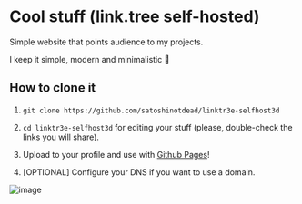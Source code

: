 # Cool stuff (link.tree self-hosted)

Simple website that points audience to my projects.

I keep it simple, modern and minimalistic 🙏

## How to clone it

1) ``git clone https://github.com/satoshinotdead/linktr3e-selfhost3d``

2) ``cd linktr3e-selfhost3d`` for editing your stuff (please, double-check the links you will share).

3) Upload to your profile and use with [Github Pages](https://pages.github.com/)!

4) [OPTIONAL] Configure your DNS if  you want to use a domain.

![image](https://user-images.githubusercontent.com/98671738/224847355-713d8e74-ee86-4fab-8d6d-21f2c73faa5a.png)
